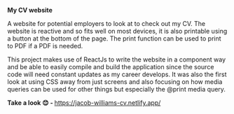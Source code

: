 <b>My CV website</b>

A website for potential employers to look at to check out my CV. The website is reactive and so fits well on most devices, it is also printable using a button at the bottom of the page. The print function can be used to print to PDF if a PDF is needed.

This project makes use of ReactJs to write the website in a component way and be able to easily compile and build the application since the source code will need constant updates as my career develops. It was also the first look at using CSS away from just screens and also focusing on how media queries can be used for other things but especially the @print media query.

<b>Take a look 😊 - </b> <a href="https://jacob-williams-cv.netlify.app/">https://jacob-williams-cv.netlify.app/</a>
